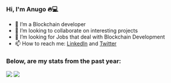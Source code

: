  ### Hi, I'm Anugo 🔥💻 
<!-- <p align= "center">
     <img title="Anugo" height="500" src="https://i.imgur.com/jS36FFZ.gif" width="100%"/>
</p> -->
<!-- ![Welcome to my hub](https://i.imgur.com/jS36FFZ.gif) -->

- 🌱 I’m a Blockchain developer
- 👯 I’m looking to collaborate on interesting projects
- 🤔 I’m looking for Jobs that deal with Blockchain Development 
- 📫 How to reach me: [LinkedIn](https://www.linkedin.com/in/chukwuanugo-eke-b07684280) and [Twitter](https://twitter.com/chukwuanugoeke)

### Below, are my stats from the past year: 
<p align = "left">
  <img src = "https://github-readme-stats.vercel.app/api?username=Anugo1&show_icons=true&count_private=true&theme=gotham&hide_border=false&bg_color=00000000"/>
  <img src = "https://github-readme-stats.vercel.app/api/top-langs/?username=Anugo1&layout=compact&hide_border=false&theme=gotham&bg_color=00000000"/>
</p>
